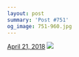 ```yaml
---
layout: post
summary: 'Post #751'
og_image: 751-960.jpg
---
```


<p>
  <time>
    <a href="/751">April 21, 2018</a>
  </time>
  <a href="/751">
    <img src="{{ site.assets_url }}/751-480.jpg" srcset="{{ site.assets_url }}/751-240.jpg 240w, {{ site.assets_url }}/751-480.jpg 480w, {{ site.assets_url }}/751-720.jpg 720w, {{ site.assets_url }}/751-960.jpg 960w" sizes="(min-width: 700px) 50vw, calc(100vw - 2rem)" />
  </a>
</p>
